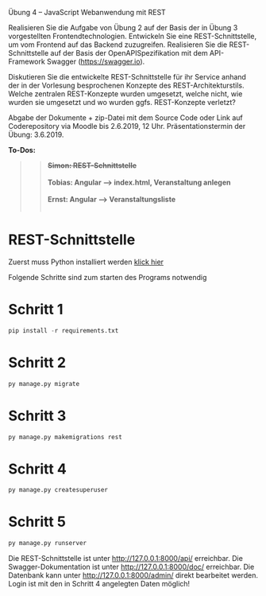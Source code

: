 Übung 4 – JavaScript Webanwendung mit REST

Realisieren Sie die Aufgabe von Übung 2 auf der Basis der in Übung 3 vorgestellten
Frontendtechnologien. Entwickeln Sie eine REST-Schnittstelle, um vom Frontend auf das
Backend zuzugreifen. Realisieren Sie die REST-Schnittstelle auf der Basis der OpenAPISpezifikation
mit dem API-Framework Swagger (https://swagger.io).

Diskutieren Sie die entwickelte REST-Schnittstelle für ihr Service anhand der in der Vorlesung
besprochenen Konzepte des REST-Architekturstils. Welche zentralen REST-Konzepte wurden
umgesetzt, welche nicht, wie wurden sie umgesetzt und wo wurden ggfs. REST-Konzepte
verletzt?

Abgabe der Dokumente + zip-Datei mit dem Source Code oder Link auf Coderepository via
Moodle bis 2.6.2019, 12 Uhr. Präsentationstermin der Übung: 3.6.2019.

<b>To-Dos:
>>~~Simon: REST-Schnittstelle~~<br></br>
>>Tobias: Angular --> index.html, Veranstaltung anlegen<br></br>
>>Ernst: Angular --> Veranstaltungsliste</b><br></br>


REST-Schnittstelle
==================

Zuerst muss Python installiert werden [klick hier](https://www.python.org/downloads/)

Folgende Schritte sind zum starten des Programs notwendig

# Schritt 1

```python
pip install -r requirements.txt
```


# Schritt 2

```python
py manage.py migrate
```

# Schritt 3

```python
py manage.py makemigrations rest
```


# Schritt 4

```python
py manage.py createsuperuser
```

# Schritt 5

```python
py manage.py runserver
```

Die REST-Schnittstelle ist unter http://127.0.0.1:8000/api/ erreichbar.
Die Swagger-Dokumentation ist unter http://127.0.0.1:8000/doc/ erreichbar.
Die Datenbank kann unter http://127.0.0.1:8000/admin/ direkt bearbeitet werden. Login ist mit den in Schritt 4 angelegten Daten möglich!
